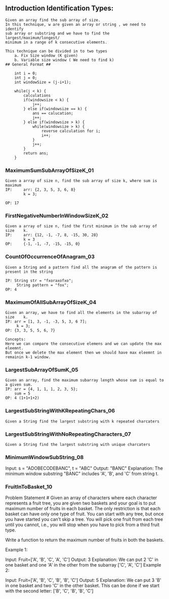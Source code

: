## Introduction Identification Types:

	Given an array find the sub array of size.
	In this technique, w are given an array or string , we need to identify 
	sub array or substring and we have to find the largest/maximum/longest/
	minimum in a range of k consecutive elements.
	
	This technique can be divided in to two types 
		a. Fix Size window (K given)
		b. Variable size window ( We need to find k)
	## General Format ##
		
		int i = 0;
		int j = 0;
		int windowSize = (j-i+1);
		
		while(j < k) {
			calculations
			if(windowsize < k) {
				j++;
			} else if(windowsize == k) {
				ans == calucation;
				j++;
			} else if(windowsize > k) {
				while(windowsize > k) {
					reverse calculation for i;
					i++;
				}
				j++;
			}
			return ans;
		}
		
### MaximumSumSubArrayOfSizeK_01
	Given a array of size n, find the sub array of size k, where sum is 	maximum
	IP: 	arr: {2, 3, 5, 3, 6, 8}
			k = 3;
	
	OP: 17
	
### FirstNegativeNumberInWindowSizeK_02
	Given a array of size n, find the first minimum in the sub array of size 	k.
	IP: 	arr: {12, -1, -7, 8, -15, 30, 28}
			k = 3
	OP:		{-1, -1, -7, -15, -15, 0}	

### CountOfOccurrenceOfAnagram_03
	Given a String and a pattern find all the anagram of the pattern is 	present in the string
	
	IP: String str = "fxoraxofxo";
		 String pattern = "fox";
	OP: 4	 

### MaximumOfAllSubArrayOfSizeK_04		
	Given an array, we have to find all the elements in the subarray of size 	k.
	IP: arr = [1, 3, -1, -3, 5, 3, 6 7];
		 k = 3;
	OP: {3, 3, 5, 5, 6, 7}	  
	
	Concepts:
	Here we can compare the consecutive elemens and we can update the max eleemnt.
	But once we delete the max element then we should have max eleemnt in remainin k-1 window.
	
### LargestSubArrayOfSumK_05
    Given an array, find the maximum subarray length whose sum is equal to a given sum.
    IP: arr = {4, 1, 1, 1, 2, 3, 5};
        sum = 5
    OP: 4 (1+1+1+2)

### LargestSubStringWithKRepeatingChars_06
    Given a String find the largest substring with k repeated charcaters 

### LargestSubStringWithNoRepeatingCharacters_07
    Given a String find the largest substring with unique charcaters 

### MinimumWindowSubString_08
Input: s = "ADOBECODEBANC", t = "ABC"
Output: "BANC"
Explanation: The minimum window substring "BANC" includes 'A', 'B', and 'C' from string t.

### FruitInToBasket_10
Problem Statement #
    Given an array of characters where each character represents a fruit tree, 
    you are given two baskets and your goal is to put maximum number of fruits in each basket. 
    The only restriction is that each basket can have only one type of fruit.
    You can start with any tree, but once you have started you can’t skip a tree.
    You will pick one fruit from each tree until you cannot, 
    i.e., you will stop when you have to pick from a third fruit type.

Write a function to return the maximum number of fruits in both the baskets.

Example 1:

Input: Fruit=['A', 'B', 'C', 'A', 'C']
Output: 3
Explanation: We can put 2 'C' in one basket and one 'A' in the other from the subarray ['C', 'A', 'C']
Example 2:

Input: Fruit=['A', 'B', 'C', 'B', 'B', 'C']
Output: 5
Explanation: We can put 3 'B' in one basket and two 'C' in the other basket.
This can be done if we start with the second letter: ['B', 'C', 'B', 'B', 'C']